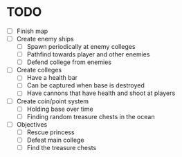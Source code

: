 # TODO

- [ ] Finish map
- [ ] Create enemy ships
    - [ ] Spawn periodically at enemy colleges
    - [ ] Pathfind towards player and other enemies
    - [ ] Defend college from enemies
- [ ] Create colleges
    - [ ] Have a health bar
    - [ ] Can be captured when base is destroyed
    - [ ] Have cannons that have health and shoot at players
- [ ] Create coin/point system
    - [ ] Holding base over time
    - [ ] Finding random treasure chests in the ocean
- [ ] Objectives
    - [ ] Rescue princess
    - [ ] Defeat main college
    - [ ] Find the treasure chests
